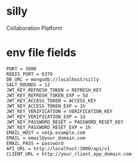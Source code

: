 # silly
Collaboration Platform


# env file fields

    PORT = 3000
    REDIS_PORT = 6379
    DB_URL = mongodb://localhost/silly
    SALT_ROUNDS = 12
    JWT_KEY_REFRESH_TOKEN = REFRESH_KEY
    JWT_KEY_REFRESH_TOKEN_EXP = 5d
    JWT_KEY_ACCESS_TOKEN = ACCESS_KEY
    JWT_KEY_ACCESS_TOKEN_EXP = 1h
    JWT_KEY_VERIFICATION = VERIFICATION_KEY
    JWT_KEY_VERIFICATION_EXP = 1d
    JWT_KEY_PASSWORD_RESET = PASSWORD_RESET_KEY
    JWT_KEY_PASSWORD_RESET_EXP = 1h
    EMAIL_HOST = smtp.example.com
    EMAIL = email@your_domain.com
    EMAIL_PASS = password
    API_URL = http://localhost:3000/api/v1
    CLIENT_URL = http://your_client_app_domain.com